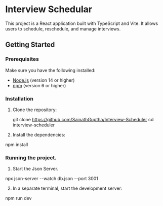 # Interview Schedular 
This project is a React application built with TypeScript and Vite. It allows users to schedule, reschedule, and manage interviews.

## Getting Started 

### Prerequisites

Make sure you have the following installed:

- [Node.js](https://nodejs.org/) (version 14 or higher)
- [npm](https://www.npmjs.com/) (version 6 or higher)

### Installation

1. Clone the repository:
    
    git clone https://github.com/SainathGuptha/Interview-Scheduler
    cd interview-scheduler

2. Install the dependencies:
   
  npm install

### Running the project.

1. Start the Json Server.

  npx json-server --watch db.json --port 3001

2. In a separate terminal, start the development server:

  npm run dev
